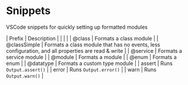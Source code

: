 # Snippets

VSCode snippets for quickly setting up formatted modules

| Prefix        | Description                                                                                           |
|               |                                                                                                       |
| @class        | Formats a class module                                                                                |
| @classSimple  | Formats a class module that has no events, less configuration, and all properties are read & write    |
| @service      | Formats a service module                                                                              |
| @module       | Formats a module                                                                                      |
| @enum         | Formats a enum                                                                                        |
| @datatype     | Formats a custom type module                                                                          |
| assert        | Runs `Output.assert()`                                                                                |
| error         | Runs `Output.error()`                                                                                 |
| warn          | Runs `Output.warn()`                                                                                  |